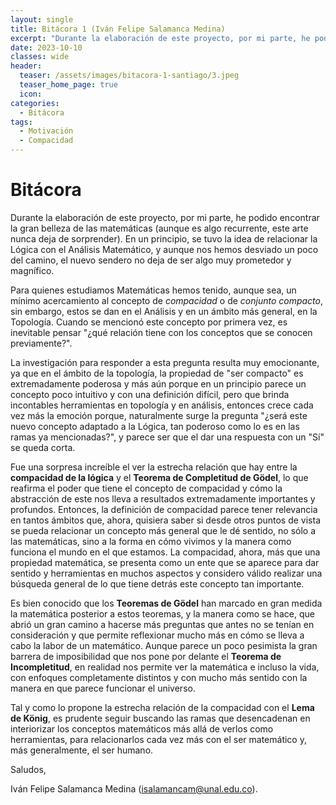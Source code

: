 ```yaml
---
layout: single
title: Bitácora 1 (Iván Felipe Salamanca Medina) 
excerpt: "Durante la elaboración de este proyecto, por mi parte, he podido encontrar la gran belleza de las matemáticas (aunque es algo recurrente, este arte nunca deja de sorprender). En un principio, se tuvo la idea de relacionar la Lógica con el Análisis Matemático, y aunque nos hemos desviado un poco del camino, el nuevo sendero no deja de ser algo muy prometedor y magnífico." 
date: 2023-10-10
classes: wide
header:
  teaser: /assets/images/bitacora-1-santiago/3.jpeg
  teaser_home_page: true
  icon: 
categories:
  - Bitácora
tags:  
  - Motivación
  - Compacidad
---
```


# Bitácora 

Durante la elaboración de este proyecto, por mi parte, he podido encontrar la gran belleza de las matemáticas (aunque es algo recurrente, este arte nunca deja de sorprender). En un principio, se tuvo la idea de relacionar la Lógica con el Análisis Matemático, y aunque nos hemos desviado un poco del camino, el nuevo sendero no deja de ser algo muy prometedor y magnífico.

Para quienes estudiamos Matemáticas hemos tenido, aunque sea, un mínimo acercamiento al concepto de *compacidad* o de *conjunto compacto*, sin embargo, estos se dan en el Análisis y en un ámbito más general, en la Topología. Cuando se mencionó este concepto por primera vez, es inevitable pensar "¿qué relación tiene con los conceptos que se conocen previamente?".

La investigación para responder a esta pregunta resulta muy emocionante, ya que en el ámbito de la topología, la propiedad de "ser compacto" es extremadamente poderosa y más aún porque en un principio parece un concepto poco intuitivo y con una definición difícil, pero que brinda incontables herramientas en topología y en análisis, entonces crece cada vez más la emoción porque, naturalmente surge la pregunta "¿será este nuevo concepto adaptado a la Lógica, tan poderoso como lo es en las ramas ya mencionadas?", y parece ser que el dar una respuesta con un "Sí" se queda corta.

Fue una sorpresa increíble el ver la estrecha relación que hay entre la **compacidad de la lógica** y el **Teorema de Completitud de Gödel**, lo que reafirma el poder que tiene el concepto de compacidad y cómo la abstracción de este nos lleva a resultados extremadamente importantes y profundos. Entonces, la definición de compacidad parece tener relevancia en tantos ámbitos que, ahora, quisiera saber si desde otros puntos de vista se pueda relacionar un concepto más general que le dé sentido, no sólo a las matemáticas, sino a la forma en cómo vivimos y la manera como funciona el mundo en el que estamos. La compacidad, ahora, más que una propiedad matemática, se presenta como un ente que se aparece para dar sentido y herramientas en muchos aspectos y considero válido realizar una búsqueda general de lo que tiene detrás este concepto tan importante.

Es bien conocido que los **Teoremas de Gödel** han marcado en gran medida la matemática posterior a estos teoremas, y la manera como se hace, que abrió un gran camino a hacerse más preguntas que antes no se tenían en consideración y que permite reflexionar mucho más en cómo se lleva a cabo la labor de un matemático. Aunque parece un poco pesimista la gran barrera de imposibilidad que nos pone por delante el **Teorema de Incompletitud**, en realidad nos permite ver la matemática e incluso la vida, con enfoques completamente distintos y con mucho más sentido con la manera en que parece funcionar el universo.

Tal y como lo propone la estrecha relación de la compacidad con el **Lema de König**, es prudente seguir buscando las ramas que desencadenan en interiorizar los conceptos matemáticos más allá de verlos como herramientas, para relacionarlos cada vez más con el ser matemático y, más generalmente, el ser humano.

Saludos,

Iván Felipe Salamanca Medina (isalamancam@unal.edu.co).
